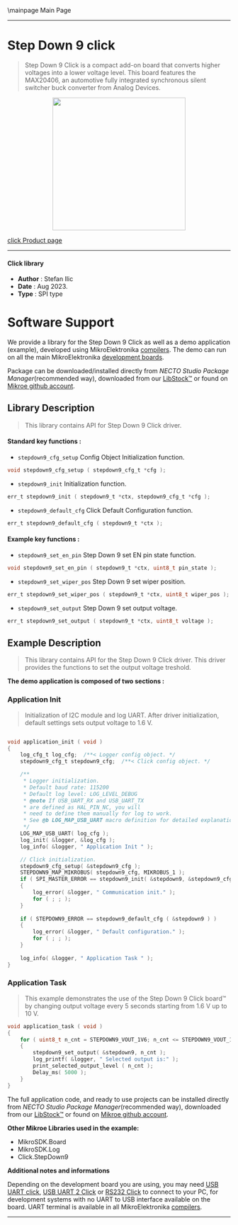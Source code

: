 \mainpage Main Page

---
# Step Down 9 click

> Step Down 9 Click is a compact add-on board that converts higher voltages into a lower voltage level. This board features the MAX20406, an automotive fully integrated synchronous silent switcher buck converter from Analog Devices. 

<p align="center">
  <img src="https://download.mikroe.com/images/click_for_ide/stepdown9_click.png" height=300px>
</p>

[click Product page](https://www.mikroe.com/step-down-9-click)

---


#### Click library

- **Author**        : Stefan Ilic
- **Date**          : Aug 2023.
- **Type**          : SPI type


# Software Support

We provide a library for the Step Down 9 Click
as well as a demo application (example), developed using MikroElektronika
[compilers](https://www.mikroe.com/necto-studio).
The demo can run on all the main MikroElektronika [development boards](https://www.mikroe.com/development-boards).

Package can be downloaded/installed directly from *NECTO Studio Package Manager*(recommended way), downloaded from our [LibStock&trade;](https://libstock.mikroe.com) or found on [Mikroe github account](https://github.com/MikroElektronika/mikrosdk_click_v2/tree/master/clicks).

## Library Description

> This library contains API for Step Down 9 Click driver.

#### Standard key functions :

- `stepdown9_cfg_setup` Config Object Initialization function.
```c
void stepdown9_cfg_setup ( stepdown9_cfg_t *cfg );
```

- `stepdown9_init` Initialization function.
```c
err_t stepdown9_init ( stepdown9_t *ctx, stepdown9_cfg_t *cfg );
```

- `stepdown9_default_cfg` Click Default Configuration function.
```c
err_t stepdown9_default_cfg ( stepdown9_t *ctx );
```

#### Example key functions :

- `stepdown9_set_en_pin` Step Down 9 set EN pin state function.
```c
void stepdown9_set_en_pin ( stepdown9_t *ctx, uint8_t pin_state );
```

- `stepdown9_set_wiper_pos` Step Down 9 set wiper position.
```c
err_t stepdown9_set_wiper_pos ( stepdown9_t *ctx, uint8_t wiper_pos );
```

- `stepdown9_set_output` Step Down 9 set output voltage.
```c
err_t stepdown9_set_output ( stepdown9_t *ctx, uint8_t voltage );
```

## Example Description

> This library contains API for the Step Down 9 Click driver.
  This driver provides the functions to set the output voltage treshold.

**The demo application is composed of two sections :**

### Application Init

> Initialization of I2C module and log UART.
  After driver initialization, default settings sets output voltage to 1.6 V.

```c

void application_init ( void )
{
    log_cfg_t log_cfg;  /**< Logger config object. */
    stepdown9_cfg_t stepdown9_cfg;  /**< Click config object. */

    /** 
     * Logger initialization.
     * Default baud rate: 115200
     * Default log level: LOG_LEVEL_DEBUG
     * @note If USB_UART_RX and USB_UART_TX 
     * are defined as HAL_PIN_NC, you will 
     * need to define them manually for log to work. 
     * See @b LOG_MAP_USB_UART macro definition for detailed explanation.
     */
    LOG_MAP_USB_UART( log_cfg );
    log_init( &logger, &log_cfg );
    log_info( &logger, " Application Init " );

    // Click initialization.
    stepdown9_cfg_setup( &stepdown9_cfg );
    STEPDOWN9_MAP_MIKROBUS( stepdown9_cfg, MIKROBUS_1 );
    if ( SPI_MASTER_ERROR == stepdown9_init( &stepdown9, &stepdown9_cfg ) )
    {
        log_error( &logger, " Communication init." );
        for ( ; ; );
    }
    
    if ( STEPDOWN9_ERROR == stepdown9_default_cfg ( &stepdown9 ) )
    {
        log_error( &logger, " Default configuration." );
        for ( ; ; );
    }
    
    log_info( &logger, " Application Task " );
}

```

### Application Task

> This example demonstrates the use of the Step Down 9 Click board™ by changing 
  output voltage every 5 seconds starting from 1.6 V up to 10 V.

```c
void application_task ( void )
{
    for ( uint8_t n_cnt = STEPDOWN9_VOUT_1V6; n_cnt <= STEPDOWN9_VOUT_10V; n_cnt++ )
    {
        stepdown9_set_output( &stepdown9, n_cnt );
        log_printf( &logger, " Selected output is:" );
        print_selected_output_level ( n_cnt );
        Delay_ms( 5000 );
    }
}
```

The full application code, and ready to use projects can be installed directly from *NECTO Studio Package Manager*(recommended way), downloaded from our [LibStock&trade;](https://libstock.mikroe.com) or found on [Mikroe github account](https://github.com/MikroElektronika/mikrosdk_click_v2/tree/master/clicks).

**Other Mikroe Libraries used in the example:**

- MikroSDK.Board
- MikroSDK.Log
- Click.StepDown9

**Additional notes and informations**

Depending on the development board you are using, you may need
[USB UART click](https://www.mikroe.com/usb-uart-click),
[USB UART 2 Click](https://www.mikroe.com/usb-uart-2-click) or
[RS232 Click](https://www.mikroe.com/rs232-click) to connect to your PC, for
development systems with no UART to USB interface available on the board. UART
terminal is available in all MikroElektronika
[compilers](https://shop.mikroe.com/compilers).

---

